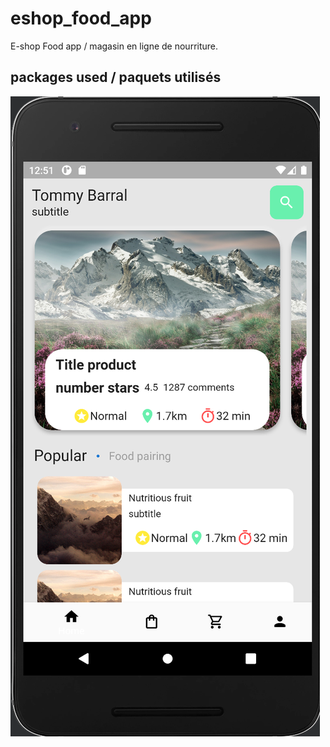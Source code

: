 # eshop_food_app

E-shop Food app / magasin en ligne de nourriture.

## packages used / paquets utilisés

![cap1.png](images/cap1.png)
